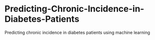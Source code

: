 # Predicting-Chronic-Incidence-in-Diabetes-Patients
Predicting chronic incidence in diabetes patients using machine learning
